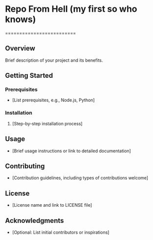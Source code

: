# Repo From Hell (my first so who knows)
=========================

## Overview
 Brief description of your project and its benefits.

## Getting Started
### Prerequisites
* [List prerequisites, e.g., Node.js, Python]

### Installation
1. [Step-by-step installation process]

## Usage
* [Brief usage instructions or link to detailed documentation]

## Contributing
* [Contribution guidelines, including types of contributions welcome]

## License
* [License name and link to LICENSE file]

## Acknowledgments
* [Optional: List initial contributors or inspirations]
